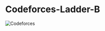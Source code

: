# Codeforces-Ladder-B

![Codeforces](https://upload.wikimedia.org/wikipedia/commons/b/b1/Codeforces_logo.svg)
